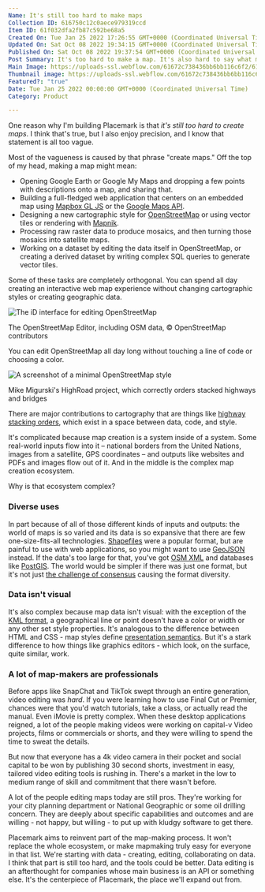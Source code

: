 ```yaml
---
Name: It's still too hard to make maps
Collection ID: 616750c12c0aece979319ccd
Item ID: 61f032dfa2fb87c592be68a5
Created On: Tue Jan 25 2022 17:26:55 GMT+0000 (Coordinated Universal Time)
Updated On: Sat Oct 08 2022 19:34:15 GMT+0000 (Coordinated Universal Time)
Published On: Sat Oct 08 2022 19:37:54 GMT+0000 (Coordinated Universal Time)
Post Summary: It's too hard to make a map. It's also hard to say what making a map is.
Main Image: https://uploads-ssl.webflow.com/61672c738436bb6bb116c6f2/61f032be92293f4877f6972d_still-hard-map.png
Thumbnail image: https://uploads-ssl.webflow.com/61672c738436bb6bb116c6f2/61f032be92293f4877f6972d_still-hard-map.png
Featured?: "true"
Date: Tue Jan 25 2022 00:00:00 GMT+0000 (Coordinated Universal Time)
Category: Product

---
```


One reason why I'm building Placemark is that *it's still too hard to create maps*. I think that's true, but I also enjoy precision, and I know that statement is all too vague.

Most of the vagueness is caused by that phrase "create maps." Off the top of my head, making a map might mean:

* Opening Google Earth or Google My Maps and dropping a few points with descriptions onto a map, and sharing that.
* Building a full-fledged web application that centers on an embedded map using [Mapbox GL JS](https://docs.mapbox.com/mapbox-gl-js/api/) or the [Google Maps API](https://developers.google.com/maps).
* Designing a new cartographic style for [OpenStreetMap](https://openstreetmap.org/) or using vector tiles or rendering with [Mapnik](https://mapnik.org/).
* Processing raw raster data to produce mosaics, and then turning those mosaics into satellite maps.
* Working on a dataset by editing the data itself in OpenStreetMap, or creating a derived dataset by writing complex SQL queries to generate vector tiles.

Some of these tasks are completely orthogonal. You can spend all day creating an interactive web map experience without changing cartographic styles or creating geographic data.

![The iD interface for editing OpenStreetMap ](https://uploads-ssl.webflow.com/61672c738436bb6bb116c6f2/61f03104b3cacd794204cb17_CleanShot%202022-01-25%20at%2012.18.51%402x.png)

The OpenStreetMap Editor, including OSM data, © OpenStreetMap contributors

You can edit OpenStreetMap all day long without touching a line of code or choosing a color.

![A screenshot of a minimal OpenStreetMap style](https://uploads-ssl.webflow.com/61672c738436bb6bb116c6f2/61f03125a6eecf92e615b016_sanfrancisco-15.jpeg)

Mike Migurski's HighRoad project, which correctly orders stacked highways and bridges

There are major contributions to cartography that are things like [highway stacking orders](https://github.com/migurski/HighRoad), which exist in a space between data, code, and style.

It's complicated because map creation is a system inside of a system. Some real-world inputs flow into it – national borders from the United Nations, images from a satellite, GPS coordinates – and outputs like websites and PDFs and images flow out of it. And in the middle is the complex map creation ecosystem.

Why is that ecosystem complex?

### Diverse uses

In part because of all of those different kinds of inputs and outputs: the world of maps is so varied and its data is so expansive that there are few one-size-fits-all technologies. [Shapefiles](/documentation/shapefile) were a popular format, but are painful to use with web applications, so you might want to use [GeoJSON](/documentation/geojson) instead. If the data's too large for that, you've got [OSM XML](https://wiki.openstreetmap.org/wiki/OSM_XML) and databases like [PostGIS](https://wiki.openstreetmap.org/wiki/PostGIS). The world would be simpler if there was just one format, but it's not just [the challenge of consensus](https://xkcd.com/927/) causing the format diversity.

### Data isn't visual

It's also complex because map data isn't visual: with the exception of the [KML format](/documentation/kml), a geographical line or point doesn't have a color or width or any other set style properties. It's analogous to the difference between HTML and CSS - map styles define [presentation semantics](https://en.wikipedia.org/wiki/Presentation_semantics). But it's a stark difference to how things like graphics editors - which look, on the surface, quite similar, work.

### A lot of map-makers are professionals

Before apps like SnapChat and TikTok swept through an entire generation, video editing was *hard*. If you were learning how to use Final Cut or Premier, chances were that you'd watch tutorials, take a class, or actually read the manual. Even iMovie is pretty complex. When these desktop applications reigned, a lot of the people making videos were working on capital-v Video projects, films or commercials or shorts, and they were willing to spend the time to sweat the details.

But now that everyone has a 4k video camera in their pocket and social capital to be won by publishing 30 second shorts, investment in easy, tailored video editing tools is rushing in. There's a market in the low to medium range of skill and commitment that there wasn't before.

A lot of the people editing maps today are still pros. They're working for your city planning department or National Geographic or some oil drilling concern. They are deeply about specific capabilities and outcomes and are willing - not happy, but willing - to put up with kludgy software to get there.

Placemark aims to reinvent part of the map-making process. It won't replace the whole ecosystem, or make mapmaking truly easy for everyone in that list. We're starting with data - creating, editing, collaborating on data. I think that part is still too hard, and the tools could be better. Data editing is an afterthought for companies whose main business is an API or something else. It's the centerpiece of Placemark, the place we'll expand out from.
